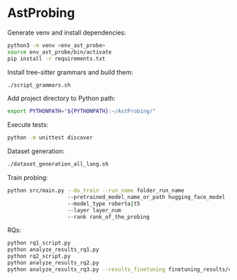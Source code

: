 # AstProbing

Generate venv and install dependencies:

```sh
python3 -m venv <env_ast_probe>
source env_ast_probe/bin/activate
pip install -r requirements.txt
```


Install tree-sitter grammars and build them:

```sh
./script_grammars.sh
```

Add project directory to Python path:

```sh
export PYTHONPATH="${PYTHONPATH}:~/AstProbing/"
```

Execute tests:
 
```sh
python -m unittest discover
```

Dataset generation:

```sh
./dataset_generation_all_lang.sh
```

Train probing:

```sh
python src/main.py --do_train --run_name folder_run_name 
                   --pretrained_model_name_or_path hugging_face_model
                   --model_type roberta|t5
                   --layer layer_num
                   --rank rank_of_the_probing
```

RQs:
```sh
python rq1_script.py
python analyze_results_rq1.py
python rq2_script.py
python analyze_results_rq2.py
python analyze_results_rq3.py --results_finetuning finetuning_results/code_search_avg.json
```